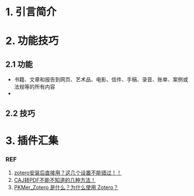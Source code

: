 # 1. 引言简介


# 2. 功能技巧
## 2.1 功能
- 书籍、文章和报告到网页、艺术品、电影、信件、手稿、录音、账单、案例或法规等的所有内容
- 

## 2.2 技巧

# 3. 插件汇集





### REF
1. [zotero安装后直接用？这几个设置不能错过！！](https://mp.weixin.qq.com/s/fEWcmn6VY7KBKOc3MT9vfg)
2. [CAJ转PDF不能不知道的几种方法！](https://mp.weixin.qq.com/s/aN1Jk-56dm3PBxhGK9m3AQ)
3. [PKMer_Zotero 是什么？为什么使用 Zotero？](https://pkmer.cn/Pkmer-Docs/11-zotero/zotero/)